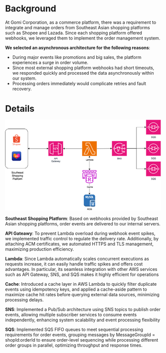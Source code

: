 # Background
At Gomi Corporation, as a commerce platform, there was a requirement to integrate and manage orders from Southeast Asian shopping platforms such as Shopee and Lazada. Since each shopping platform offered webhooks, we leveraged them to implement the order management system.

**We selected an asynchronous architecture for the following reasons**:
- During major events like promotions and big sales, the platform experiences a surge in order volume.
- Since most external shopping platform webhooks had short timeouts, we responded quickly and processed the data asynchronously within our system.
- Processing orders immediately would complicate retries and fault recovery.

# Details

![OMS Bluescreen ](./OMS.drawio.png)

**Southeast Shopping Platform**: Based on webhooks provided by Southeast Asian shopping platforms, order events are delivered to our internal servers.

**API Gateawy**: To prevent Lambda overload during webhook event spikes, we implemented traffic control to regulate the delivery rate. Additionally, by attaching ACM certificates, we automated HTTPS and TLS management, maximizing production efficiency.

**Lambda**: Since Lambda automatically scales concurrent executions as requests increase, it can easily handle traffic spikes and offers cost advantages. In particular, its seamless integration with other AWS services such as API Gateway, SNS, and SQS makes it highly efficient for operations

**Cache**: Introduced a cache layer in AWS Lambda to quickly filter duplicate events using idempotency keys, and applied a cache-aside pattern to maximize cache hit rates before querying external data sources, minimizing processing delays.

**SNS**: Implemented a Pub/Sub architecture using SNS topics to publish order events, allowing multiple subscriber services to consume events independently, enhancing system scalability and event processing flexibility

**SQS**: Implemented SQS FIFO queues to meet sequential processing requirements for order events, grouping messages by MessageGroupId = shopId:orderId to ensure order-level sequencing while processing different order groups in parallel, optimizing throughput and response times.
